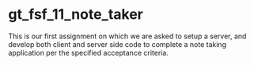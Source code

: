 # gt_fsf_11_note_taker
This is our first assignment on which we are asked to setup a server, and develop both client and server side code to complete a note taking application per the specified acceptance criteria.
